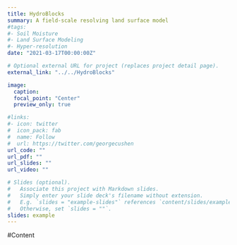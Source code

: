 ```yaml
---
title: HydroBlocks
summary: A field-scale resolving land surface model 
#tags:
#- Soil Moisture
#- Land Surface Modeling
#- Hyper-resolution
date: "2021-03-17T00:00:00Z"

# Optional external URL for project (replaces project detail page).
external_link: "../../HydroBlocks"

image:
  caption: 
  focal_point: "Center"
  preview_only: true

#links:
#- icon: twitter
#  icon_pack: fab
#  name: Follow
#  url: https://twitter.com/georgecushen
url_code: ""
url_pdf: ""
url_slides: ""
url_video: ""

# Slides (optional).
#   Associate this project with Markdown slides.
#   Simply enter your slide deck's filename without extension.
#   E.g. `slides = "example-slides"` references `content/slides/example-slides.md`.
#   Otherwise, set `slides = ""`.
slides: example
---
```


#Content


